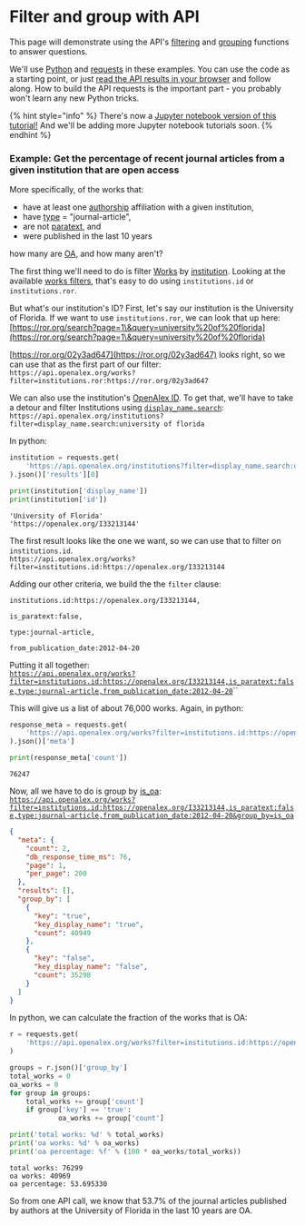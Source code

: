 # Filter and group with API

This page will demonstrate using the API's [filtering](../../how-to-use-the-api/get-lists-of-entities/filter-entity-lists.md) and [grouping](../../how-to-use-the-api/get-groups-of-entities.md) functions to answer questions.

We'll use [Python](https://www.python.org/) and [requests](https://pypi.org/project/requests/) in these examples. You can use the code as a starting point, or just [read the API results in your browser](../../how-to-use-the-api/rate-limits-and-authentication.md#calling-the-api-in-your-browser) and follow along. How to build the API requests is the important part - you probably won't learn any new Python tricks.&#x20;

{% hint style="info" %}
There's now a [Jupyter notebook version of this tutorial!](https://github.com/ourresearch/openalex-api-tutorials/blob/develop/notebooks/institutions/oa-percentage.ipynb) And we'll be adding more Jupyter notebook tutorials soon.
{% endhint %}

### Example: Get the percentage of recent journal articles from a given institution that are open access

More specifically, of the works that:

* have at least one [authorship](../../api-entities/works/work-object.md#authorships) affiliation with a given institution,
* have [type](../../api-entities/works/work-object.md#type) = "journal-article",
* are not [paratext](../../api-entities/works/work-object.md#is\_paratext), and
* were published in the last 10 years

how many are [OA](../../api-entities/works/work-object.md#open\_access), and how many aren't?

The first thing we'll need to do is filter [Works](../../api-entities/works/) by [institution](../../api-entities/institutions/). Looking at the available [works filters](../../api-entities/works/filter-works.md), that's easy to do using `institutions.id` or `institutions.ror`.

But what's our institution's ID? First, let's say our institution is the University of Florida. If we want to use `institutions.ror`, we can look that up here: [https://ror.org/search?page=1\&query=university%20of%20florida](https://ror.org/search?page=1\&query=university%20of%20florida)

[https://ror.org/02y3ad647](https://ror.org/02y3ad647) looks right, so we can use that as the first part of our filter:\
`https://api.openalex.org/works?filter=institutions.ror:https://ror.org/02y3ad647`

We can also use the institution's [OpenAlex ID](../../how-to-use-the-api/get-single-entities.md#the-openalex-id). To get that, we'll have to take a detour and filter Institutions using [`display_name.search`](../../api-entities/institutions/filter-institutions.md#display\_name.search):\
`https://api.openalex.org/institutions?filter=display_name.search:university of florida`

In python:

```python
institution = requests.get(
    'https://api.openalex.org/institutions?filter=display_name.search:university of florida'
).json()['results'][0]

print(institution['display_name'])
print(institution['id'])
```

```
'University of Florida'
'https://openalex.org/I33213144'
```

The first result looks like the one we want, so we can use that to filter on `institutions.id`.\
`https://api.openalex.org/works?filter=institutions.id:https://openalex.org/I33213144`

Adding our other criteria, we build the the `filter` clause:

`institutions.id:https://openalex.org/I33213144,`

`is_paratext:false,`

`type:journal-article,`

`from_publication_date:2012-04-20`

Putting it all together:\
[`https://api.openalex.org/works?filter=institutions.id:https://openalex.org/I33213144,is_paratext:false,type:journal-article,from_publication_date:2012-04-20`](https://api.openalex.org/works?filter=institutions.id:https://openalex.org/I33213144,is\_paratext:false,type:journal-article,from\_publication\_date:2012-04-20)``

This will give us a list of about 76,000 works. Again, in python:

```python
response_meta = requests.get(
    'https://api.openalex.org/works?filter=institutions.id:https://openalex.org/I33213144,is_paratext:false,type:journal-article,from_publication_date:2012-04-20'
).json()['meta']

print(response_meta['count'])
```

```
76247
```

Now, all we have to do is group by [is\_oa](../../api-entities/works/group-works.md#works-group\_by-attributes):\
[`https://api.openalex.org/works?filter=institutions.id:https://openalex.org/I33213144,is_paratext:false,type:journal-article,from_publication_date:2012-04-20&group_by=is_oa`](https://api.openalex.org/works?filter=institutions.id:https://openalex.org/I33213144,is\_paratext:false,type:journal-article,from\_publication\_date:2012-04-20\&group\_by=is\_oa)

```json
{
  "meta": {
    "count": 2,
    "db_response_time_ms": 76,
    "page": 1,
    "per_page": 200
  },
  "results": [],
  "group_by": [
    {
      "key": "true",
      "key_display_name": "true",
      "count": 40949
    },
    {
      "key": "false",
      "key_display_name": "false",
      "count": 35298
    }
  ]
}
```

In python, we can calculate the fraction of the works that is OA:

```python
r = requests.get(
    'https://api.openalex.org/works?filter=institutions.id:https://openalex.org/I33213144,is_paratext:false,type:journal-article,from_publication_date:2012-04-20&group_by=is_oa'
)

groups = r.json()['group_by']
total_works = 0
oa_works = 0
for group in groups:
    total_works += group['count']
    if group['key'] == 'true':
            oa_works += group['count']

print('total works: %d' % total_works)
print('oa works: %d' % oa_works)
print('oa percentage: %f' % (100 * oa_works/total_works))
```

```
total works: 76299
oa works: 40969
oa percentage: 53.695330
```

So from one API call, we know that 53.7% of the journal articles published by authors at the University of Florida in the last 10 years are OA.
